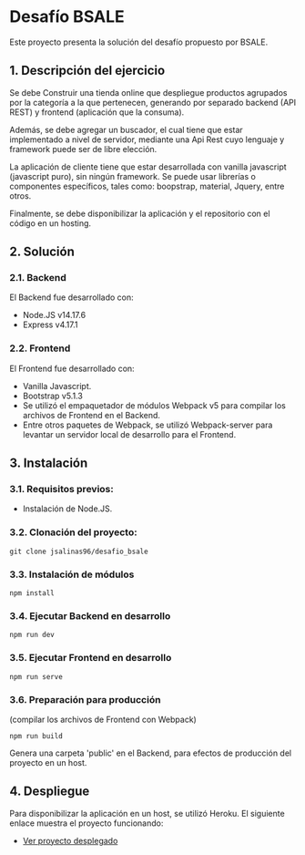 # Desafío BSALE
Este proyecto presenta la solución del desafío propuesto por BSALE.

## 1. Descripción del ejercicio
Se debe Construir una tienda online que despliegue productos agrupados por la categoría a la que pertenecen, generando por separado backend (API REST) y frontend
(aplicación que la consuma).

Además, se debe agregar un buscador, el cual tiene que estar implementado a nivel de servidor, mediante una Api Rest cuyo lenguaje y framework puede ser de libre 
elección.

La aplicación de cliente tiene que estar desarrollada con vanilla javascript (javascript puro), sin ningún framework. Se puede usar librerías o componentes específicos, tales como: boopstrap, material, Jquery, entre otros.

Finalmente, se debe disponibilizar la aplicación y el repositorio con el código en un hosting.

## 2. Solución

### 2.1. Backend
El Backend fue desarrollado con:
- Node.JS v14.17.6
- Express v4.17.1

### 2.2. Frontend
El Frontend fue desarrollado con:
- Vanilla Javascript.
- Bootstrap v5.1.3
- Se utilizó el empaquetador de módulos Webpack v5 para compilar los archivos de Frontend en el Backend.
- Entre otros paquetes de Webpack, se utilizó Webpack-server para levantar un servidor local de desarrollo para el Frontend.

## 3. Instalación

### 3.1. Requisitos previos:
- Instalación de Node.JS.

### 3.2. Clonación del proyecto:
```
git clone jsalinas96/desafio_bsale
```

### 3.3. Instalación de módulos
```
npm install
```

### 3.4. Ejecutar Backend en desarrollo
```
npm run dev
```

### 3.5. Ejecutar Frontend en desarrollo
```
npm run serve
```

### 3.6. Preparación para producción
(compilar los archivos de Frontend con Webpack)
```
npm run build
```
Genera una carpeta 'public' en el Backend, para efectos de producción del proyecto en un host.

## 4. Despliegue
Para disponibilizar la aplicación en un host, se utilizó Heroku. El siguiente enlace muestra el proyecto funcionando:
- [Ver proyecto desplegado](https://jsalinas-desafio-bsale.herokuapp.com/)
